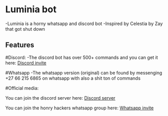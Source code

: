 # Luminia bot
-Luminia is a horny whatsapp and discord bot
-Inspired by Celestia by Zay that got shut down

## Features

#Discord:
-The discord bot has over 500+ commands and you can get it here: [Discord invite](https://discord.com/api/oauth2/authorize?client_id=1187824632506630295&permissions=8&scope=applications.commands%20bot)

#Whatsapp
-The whatsapp version (original) can be found by messenging +27 66 215 6865 on whatsapp with also a shit ton of commands

#Official media:

You can join the discord server here: [Discord server](discord.gg/fGWrSxDFas)

You can join the honry hackers whatsapp group here: [Whatsapp invite](https://chat.whatsapp.com/HBYPFeUQ20uLTIDNXDQYKb)
